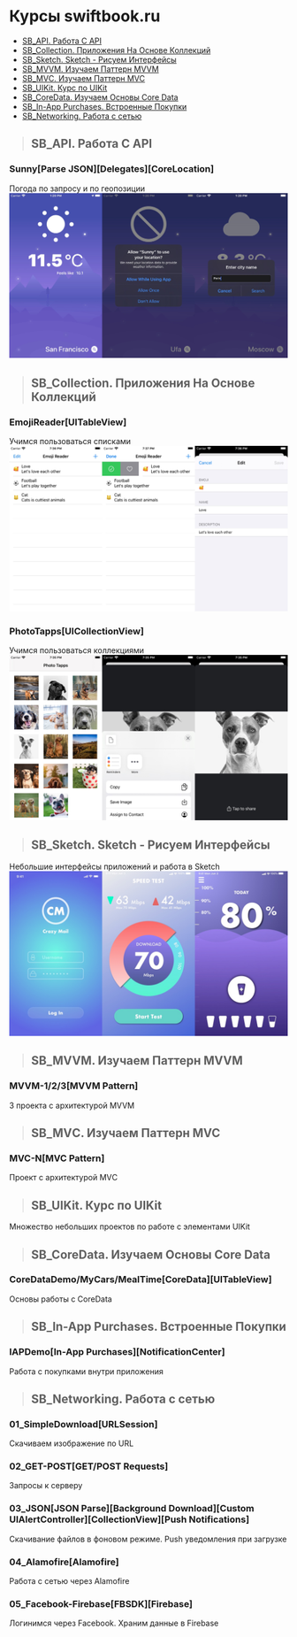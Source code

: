 Курсы swiftbook.ru
=========================

+ [SB_API. Работа С API](#SB_API)
+ [SB_Collection. Приложения На Основе Коллекций](#SB_Collection)
+ [SB_Sketch. Sketch - Рисуем Интерфейсы](#SB_Sketch)
+ [SB_MVVM. Изучаем Паттерн MVVM](#SB_MVVM)
+ [SB_MVС. Изучаем Паттерн MVC](#SB_MVС)
+ [SB_UIKit. Курс по UIKit](#SB_UIKit)
+ [SB_CoreData. Изучаем Основы Core Data](#SB_CoreData)
+ [SB_In-App Purchases. Встроенные Покупки](#SB_IAP)
+ [SB_Networking. Работа с сетью](#SB_Networking)

>## <a name="SB_API"></a> SB_API. Работа С API
### Sunny[Parse JSON][Delegates][CoreLocation]
Погода по запросу и по геопозиции
![Альтернативный текст](https://github.com/MikhailDM/SwiftBook_Projects/blob/master/SB_API/_Screenshots/Sunny/All.jpg)

>## <a name="SB_Collection"></a> SB_Collection. Приложения На Основе Коллекций
### EmojiReader[UITableView]
Учимся пользоваться списками
![Альтернативный текст](https://github.com/MikhailDM/SwiftBook_Projects/blob/master/SB_Collections/_Screenshots/EmojiReader/All.jpg)
### PhotoTapps[UICollectionView]
Учимся пользоваться коллекциями
![Альтернативный текст](https://github.com/MikhailDM/SwiftBook_Projects/blob/master/SB_Collections/_Screenshots/PhotoTapps/All.jpg)

>## <a name="SB_Sketch"></a> SB_Sketch. Sketch - Рисуем Интерфейсы
Небольшие интерфейсы приложений и работа в Sketch
![Альтернативный текст](https://github.com/MikhailDM/SwiftBook_Projects/blob/master/SB_Sketch/_Screenshots/All.jpg)

>## <a name="SB_MVVM"></a> SB_MVVM. Изучаем Паттерн MVVM
### MVVM-1/2/3[MVVM Pattern]
3 проекта с архитектурой MVVM

>## <a name="SB_MVС"></a> SB_MVС. Изучаем Паттерн MVC
### MVC-N[MVC Pattern]
Проект с архитектурой MVС

>## <a name="SB_UIKit"></a> SB_UIKit. Курс по UIKit
Множество небольших проектов по работе с элементами UIKit

>## <a name="SB_CoreData"></a> SB_CoreData. Изучаем Основы Core Data
### CoreDataDemo/MyCars/MealTime[CoreData][UITableView]
Основы работы с CoreData

>## <a name="SB_IAP"></a> SB_In-App Purchases. Встроенные Покупки
### IAPDemo[In-App Purchases][NotificationCenter]
Работа с покупками внутри приложения

>## <a name="SB_Networking"></a> SB_Networking. Работа с сетью
### 01_SimpleDownload[URLSession]
Скачиваем изображение по URL

### 02_GET-POST[GET/POST Requests]
Запросы к серверу

### 03_JSON[JSON Parse][Background Download][Custom UIAlertController][CollectionView][Push Notifications]
Скачивание файлов в фоновом режиме. Push уведомления при загрузке

### 04_Alamofire[Alamofire]
Работа с сетью через Alamofire

### 05_Facebook-Firebase[FBSDK][Firebase]
Логинимся через Facebook. Храним данные в Firebase


